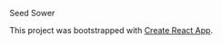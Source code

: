 Seed Sower

This project was bootstrapped with [Create React App](https://github.com/facebookincubator/create-react-app).
